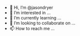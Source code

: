 - 👋 Hi, I’m @jasondryer
- 👀 I’m interested in ...
- 🌱 I’m currently learning ...
- 💞️ I’m looking to collaborate on ...
- 📫 How to reach me ...

<!---
jasondryer/jasondryer is a ✨ special ✨ repository because its `README.md` (this file) appears on your GitHub profile.
You can click the Preview link to take a look at your changes.
--->
